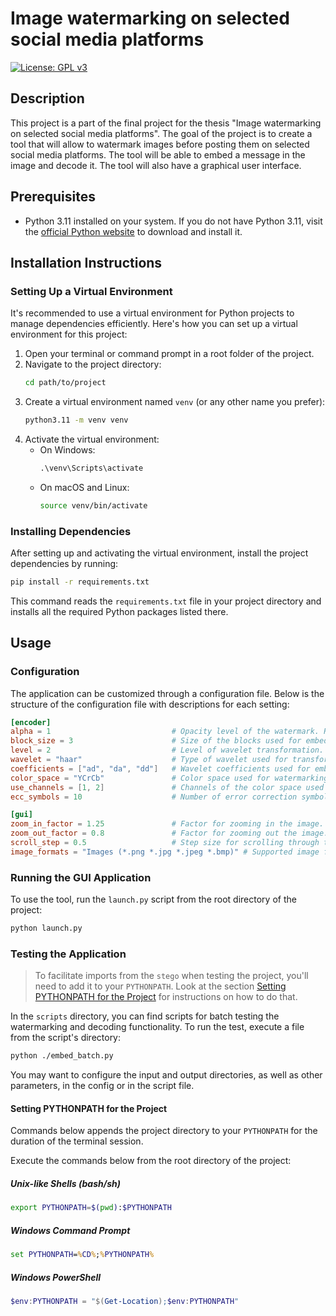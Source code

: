 # Image watermarking on selected social media platforms

[![License: GPL v3](https://img.shields.io/badge/License-GPLv3-blue.svg)](https://www.gnu.org/licenses/gpl-3.0)

## Description

This project is a part of the final project for the thesis "Image watermarking on selected social media platforms". The goal of the project is to create a tool that will allow to watermark images before posting them on selected social media platforms. The tool will be able to embed a message in the image and decode it. The tool will also have a graphical user interface.



## Prerequisites

- Python 3.11 installed on your system. If you do not have Python 3.11, visit the [official Python website](https://www.python.org/downloads/) to download and install it.

## Installation Instructions

### Setting Up a Virtual Environment



It's recommended to use a virtual environment for Python projects to manage dependencies efficiently. Here's how you can set up a virtual environment for this project:

1. Open your terminal or command prompt in a root folder of the project.
2. Navigate to the project directory:
   ```sh
   cd path/to/project
   ```
3. Create a virtual environment named `venv` (or any other name you prefer):
   ```sh
   python3.11 -m venv venv
   ```
4. Activate the virtual environment:
   - On Windows:
     ```cmd
     .\venv\Scripts\activate
     ```
   - On macOS and Linux:
     ```sh
     source venv/bin/activate
     ```

### Installing Dependencies

After setting up and activating the virtual environment, install the project dependencies by running:

```sh
pip install -r requirements.txt
```

This command reads the `requirements.txt` file in your project directory and installs all the required Python packages listed there.

## Usage

### Configuration

The application can be customized through a configuration file. Below is the structure of the configuration file with descriptions for each setting:

```toml
[encoder]
alpha = 1                           # Opacity level of the watermark. Range: 0-1.
block_size = 3                      # Size of the blocks used for embedding the watermark.
level = 2                           # Level of wavelet transformation.
wavelet = "haar"                    # Type of wavelet used for transformation.
coefficients = ["ad", "da", "dd"]   # Wavelet coefficients used for embedding.
color_space = "YCrCb"               # Color space used for watermarking.
use_channels = [1, 2]               # Channels of the color space used for watermarking.
ecc_symbols = 10                    # Number of error correction symbols added to the watermark.

[gui]
zoom_in_factor = 1.25               # Factor for zooming in the image.
zoom_out_factor = 0.8               # Factor for zooming out the image.
scroll_step = 0.5                   # Step size for scrolling through the image.
image_formats = "Images (*.png *.jpg *.jpeg *.bmp)" # Supported image formats for GUI operations.
```


### Running the GUI Application

To use the tool, run the `launch.py` script from the root directory of the project:

```sh
python launch.py
```

### Testing the Application

> To facilitate imports from the `stego` when testing the project,
> you'll need to add it to your `PYTHONPATH`. 
> Look at the section [Setting PYTHONPATH for the Project](#setting-pythonpath-for-the-project) 
> for instructions on how to do that.

In the `scripts` directory, you can find scripts for batch testing the watermarking and decoding functionality. 
To run the test, execute a file from the script's directory:

```sh
python ./embed_batch.py
```

You may want to configure the input and output directories, as well as other parameters, in the config or in the script file.

#### Setting PYTHONPATH for the Project

Commands below appends the project directory to your `PYTHONPATH` for the duration of the terminal session.

Execute the commands below from the root directory of the project:
##### Unix-like Shells (bash/sh)

```sh
export PYTHONPATH=$(pwd):$PYTHONPATH
```

##### Windows Command Prompt

```cmd
set PYTHONPATH=%CD%;%PYTHONPATH%
```

##### Windows PowerShell

```powershell
$env:PYTHONPATH = "$(Get-Location);$env:PYTHONPATH"
```
